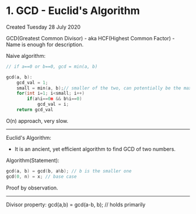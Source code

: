 # 1. GCD - Euclid's Algorithm
Created Tuesday 28 July 2020

GCD(Greatest Common Divisor) - aka HCF(Highest Common Factor) - Name is enough for description.

Naive algorithm:
```c++
// if a==0 or b==0, gcd = min(a, b)

gcd(a, b):
	gcd_val = 1;
	small = min(a, b);// smaller of the two, can potentially be the max gcd
	for(int i=1; i<small; i++)
		if(a%i==0m && b%i==0)
			gcd_val = i;
	return gcd_val
```

O(n) approach, very slow.

*****

Euclid's Algorithm:

* It is an ancient, yet efficient algorithm to find GCD of two numbers.

Algorithm(Statement):
```c++
gcd(a, b) = gcd(b, a%b); // b is the smaller one
gcd(0, n) = x; // base case
```
Proof by observation.


*****

Divisor property:
gcd(a,b) = gcd(a-b, b); // holds primarily


